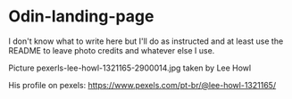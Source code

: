 # Odin-landing-page

I don't know what to write here but I'll do as instructed and at least use the README to leave photo credits and whatever else I use.



Picture pexerls-lee-howl-1321165-2900014.jpg taken by Lee Howl

His profile on pexels: https://www.pexels.com/pt-br/@lee-howl-1321165/

